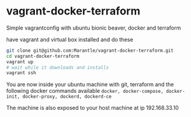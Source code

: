 # vagrant-docker-terraform
Simple vagrantconfig with ubuntu bionic beaver, docker and terraform

have vagrant and virtual box installed and do these

```bash
git clone git@github.com:Marantle/vagrant-docker-terraform.git
cd vagrant-docker-terraform
vagrant up
# wait while it downloads and installs
vagrant ssh
```

You are now inside your ubuntu machine with git, terraform and the following docker commands available
`docker, docker-compose, docker-init, docker-proxy, dockerd, dockerd-ce`

The machine is also exposed to your host machine at ip 192.168.33.10
